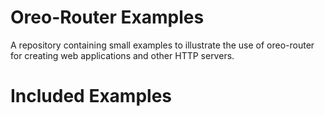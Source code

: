 # Oreo-Router Examples

A repository containing small examples to illustrate the use of oreo-router for creating web applications and other HTTP servers.

# Included Examples


